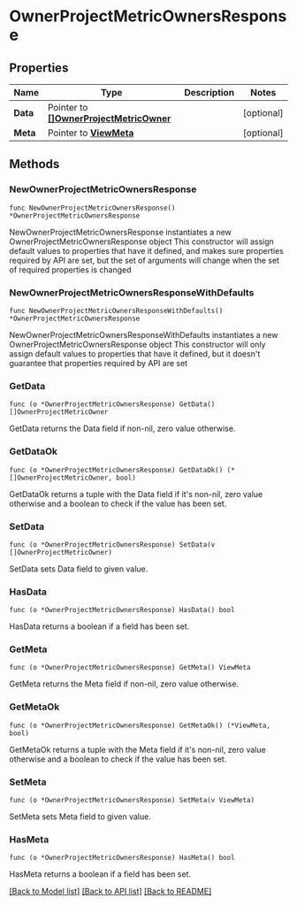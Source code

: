 # OwnerProjectMetricOwnersResponse

## Properties

Name | Type | Description | Notes
------------ | ------------- | ------------- | -------------
**Data** | Pointer to [**[]OwnerProjectMetricOwner**](OwnerProjectMetricOwner.md) |  | [optional] 
**Meta** | Pointer to [**ViewMeta**](ViewMeta.md) |  | [optional] 

## Methods

### NewOwnerProjectMetricOwnersResponse

`func NewOwnerProjectMetricOwnersResponse() *OwnerProjectMetricOwnersResponse`

NewOwnerProjectMetricOwnersResponse instantiates a new OwnerProjectMetricOwnersResponse object
This constructor will assign default values to properties that have it defined,
and makes sure properties required by API are set, but the set of arguments
will change when the set of required properties is changed

### NewOwnerProjectMetricOwnersResponseWithDefaults

`func NewOwnerProjectMetricOwnersResponseWithDefaults() *OwnerProjectMetricOwnersResponse`

NewOwnerProjectMetricOwnersResponseWithDefaults instantiates a new OwnerProjectMetricOwnersResponse object
This constructor will only assign default values to properties that have it defined,
but it doesn't guarantee that properties required by API are set

### GetData

`func (o *OwnerProjectMetricOwnersResponse) GetData() []OwnerProjectMetricOwner`

GetData returns the Data field if non-nil, zero value otherwise.

### GetDataOk

`func (o *OwnerProjectMetricOwnersResponse) GetDataOk() (*[]OwnerProjectMetricOwner, bool)`

GetDataOk returns a tuple with the Data field if it's non-nil, zero value otherwise
and a boolean to check if the value has been set.

### SetData

`func (o *OwnerProjectMetricOwnersResponse) SetData(v []OwnerProjectMetricOwner)`

SetData sets Data field to given value.

### HasData

`func (o *OwnerProjectMetricOwnersResponse) HasData() bool`

HasData returns a boolean if a field has been set.

### GetMeta

`func (o *OwnerProjectMetricOwnersResponse) GetMeta() ViewMeta`

GetMeta returns the Meta field if non-nil, zero value otherwise.

### GetMetaOk

`func (o *OwnerProjectMetricOwnersResponse) GetMetaOk() (*ViewMeta, bool)`

GetMetaOk returns a tuple with the Meta field if it's non-nil, zero value otherwise
and a boolean to check if the value has been set.

### SetMeta

`func (o *OwnerProjectMetricOwnersResponse) SetMeta(v ViewMeta)`

SetMeta sets Meta field to given value.

### HasMeta

`func (o *OwnerProjectMetricOwnersResponse) HasMeta() bool`

HasMeta returns a boolean if a field has been set.


[[Back to Model list]](../README.md#documentation-for-models) [[Back to API list]](../README.md#documentation-for-api-endpoints) [[Back to README]](../README.md)


